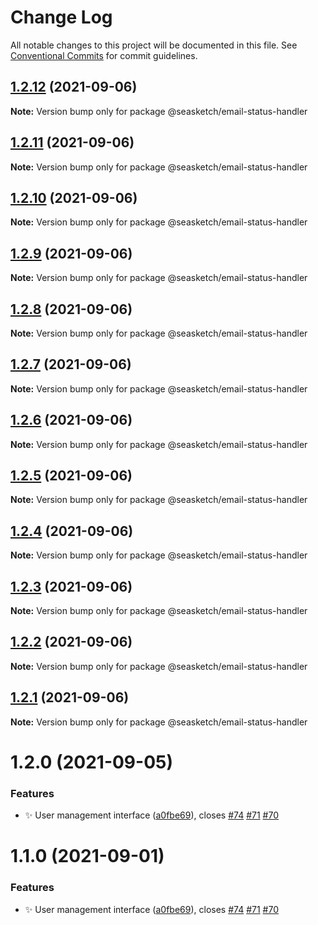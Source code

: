 # Change Log

All notable changes to this project will be documented in this file.
See [Conventional Commits](https://conventionalcommits.org) for commit guidelines.

## [1.2.12](https://github.com/seasketch/next/compare/@seasketch/email-status-handler@1.2.11...@seasketch/email-status-handler@1.2.12) (2021-09-06)

**Note:** Version bump only for package @seasketch/email-status-handler





## [1.2.11](https://github.com/seasketch/next/compare/@seasketch/email-status-handler@1.2.10...@seasketch/email-status-handler@1.2.11) (2021-09-06)

**Note:** Version bump only for package @seasketch/email-status-handler





## [1.2.10](https://github.com/seasketch/next/compare/@seasketch/email-status-handler@1.2.8...@seasketch/email-status-handler@1.2.10) (2021-09-06)

**Note:** Version bump only for package @seasketch/email-status-handler





## [1.2.9](https://github.com/seasketch/next/compare/@seasketch/email-status-handler@1.2.8...@seasketch/email-status-handler@1.2.9) (2021-09-06)

**Note:** Version bump only for package @seasketch/email-status-handler





## [1.2.8](https://github.com/seasketch/next/compare/@seasketch/email-status-handler@1.2.5...@seasketch/email-status-handler@1.2.8) (2021-09-06)

**Note:** Version bump only for package @seasketch/email-status-handler





## [1.2.7](https://github.com/seasketch/next/compare/@seasketch/email-status-handler@1.2.5...@seasketch/email-status-handler@1.2.7) (2021-09-06)

**Note:** Version bump only for package @seasketch/email-status-handler





## [1.2.6](https://github.com/seasketch/next/compare/@seasketch/email-status-handler@1.2.5...@seasketch/email-status-handler@1.2.6) (2021-09-06)

**Note:** Version bump only for package @seasketch/email-status-handler





## [1.2.5](https://github.com/seasketch/next/compare/@seasketch/email-status-handler@1.2.4...@seasketch/email-status-handler@1.2.5) (2021-09-06)

**Note:** Version bump only for package @seasketch/email-status-handler





## [1.2.4](https://github.com/seasketch/next/compare/@seasketch/email-status-handler@1.2.3...@seasketch/email-status-handler@1.2.4) (2021-09-06)

**Note:** Version bump only for package @seasketch/email-status-handler





## [1.2.3](https://github.com/seasketch/next/compare/@seasketch/email-status-handler@1.2.2...@seasketch/email-status-handler@1.2.3) (2021-09-06)

**Note:** Version bump only for package @seasketch/email-status-handler





## [1.2.2](https://github.com/seasketch/next/compare/@seasketch/email-status-handler@1.2.0...@seasketch/email-status-handler@1.2.2) (2021-09-06)

**Note:** Version bump only for package @seasketch/email-status-handler





## [1.2.1](https://github.com/seasketch/next/compare/@seasketch/email-status-handler@1.2.0...@seasketch/email-status-handler@1.2.1) (2021-09-06)

**Note:** Version bump only for package @seasketch/email-status-handler





# 1.2.0 (2021-09-05)


### Features

* :sparkles: User management interface ([a0fbe69](https://github.com/seasketch/next/commit/a0fbe695d610a995f93b9dbb76d7d5a19c99a445)), closes [#74](https://github.com/seasketch/next/issues/74) [#71](https://github.com/seasketch/next/issues/71) [#70](https://github.com/seasketch/next/issues/70)





# 1.1.0 (2021-09-01)


### Features

* :sparkles: User management interface ([a0fbe69](https://github.com/seasketch/next/commit/a0fbe695d610a995f93b9dbb76d7d5a19c99a445)), closes [#74](https://github.com/seasketch/next/issues/74) [#71](https://github.com/seasketch/next/issues/71) [#70](https://github.com/seasketch/next/issues/70)
